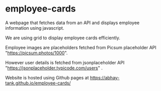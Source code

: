 # employee-cards
A webpage that fetches data from an API and displays employee information using javascript.

We are using grid to display employee cards efficiently.

Employee images are placeholders fetched from Picsum placeholder API "https://picsum.photos/1000".

However user details is fetched from jsonplaceholder API "https://jsonplaceholder.typicode.com/users" .

Website is hosted using Github pages at https://abhay-tank.github.io/employee-cards/
